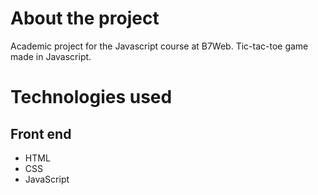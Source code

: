 # About the project

Academic project for the Javascript course at B7Web.
Tic-tac-toe game made in Javascript.

# Technologies used
## Front end
- HTML
- CSS   
- JavaScript
